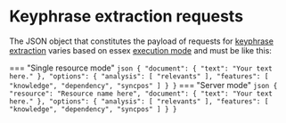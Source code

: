 # Keyphrase extraction requests

The JSON object that constitutes the payload of requests for [keyphrase extraction](../../../guide/keyphrase-extraction/index.md) varies based on essex [execution mode](../../../setup-execution/index.md#execution) and must be like this:

=== "Single resource mode"
	``` json
	{
		"document": {
			"text": "Your text here."
		},
		"options": {
			"analysis": [
				"relevants"
			],
			"features": [
				"knowledge",
				"dependency",
				"syncpos"
			]
		}
	}
	```
=== "Server mode"
	``` json
	{
		"resource": "Resource name here",
		"document": {
			"text": "Your text here."
		},
		"options": {
			"analysis": [
				"relevants"
			],
			"features": [
				"knowledge",
				"dependency",
				"syncpos"
			]
		}
	}
	```
